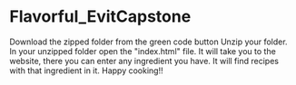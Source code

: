 # Flavorful_EvitCapstone
Download the zipped folder from the green code button
Unzip your folder. In your unzipped folder open the "index.html" file.
It will take you to the website, there you can enter any ingredient you have.
It will find recipes with that ingredient in it.
Happy cooking!!
